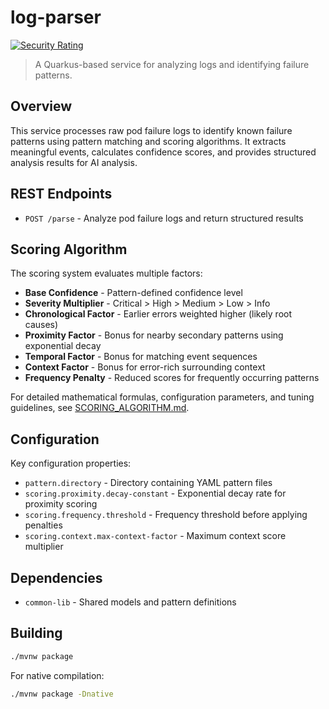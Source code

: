 # log-parser
[![Security Rating](https://sonarcloud.io/api/project_badges/measure?project=podmortem_log-parser&metric=security_rating)](https://sonarcloud.io/summary/new_code?id=podmortem_log-parser)

> A Quarkus-based service for analyzing logs and identifying failure patterns.

## Overview

This service processes raw pod failure logs to identify known failure patterns using pattern matching and scoring algorithms. It extracts meaningful events, calculates confidence scores, and provides structured analysis results for AI analysis.

## REST Endpoints

- `POST /parse` - Analyze pod failure logs and return structured results

## Scoring Algorithm

The scoring system evaluates multiple factors:

- **Base Confidence** - Pattern-defined confidence level
- **Severity Multiplier** - Critical > High > Medium > Low > Info
- **Chronological Factor** - Earlier errors weighted higher (likely root causes)
- **Proximity Factor** - Bonus for nearby secondary patterns using exponential decay
- **Temporal Factor** - Bonus for matching event sequences
- **Context Factor** - Bonus for error-rich surrounding context
- **Frequency Penalty** - Reduced scores for frequently occurring patterns

For detailed mathematical formulas, configuration parameters, and tuning guidelines, see [SCORING_ALGORITHM.md](docs/SCORING_ALGORITHM.md).

## Configuration

Key configuration properties:

- `pattern.directory` - Directory containing YAML pattern files
- `scoring.proximity.decay-constant` - Exponential decay rate for proximity scoring
- `scoring.frequency.threshold` - Frequency threshold before applying penalties
- `scoring.context.max-context-factor` - Maximum context score multiplier

## Dependencies

- `common-lib` - Shared models and pattern definitions

## Building

```bash
./mvnw package
```

For native compilation:
```bash
./mvnw package -Dnative
```
